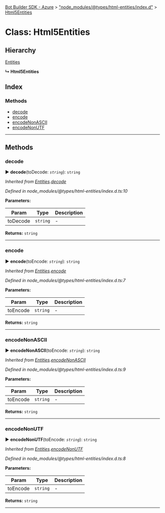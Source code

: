 [Bot Builder SDK - Azure](../README.md) > ["node_modules/@types/html-entities/index.d"](../modules/_node_modules__types_html_entities_index_d_.md) > [Html5Entities](../classes/_node_modules__types_html_entities_index_d_.html5entities.md)



# Class: Html5Entities

## Hierarchy


 [Entities](_node_modules__types_html_entities_index_d_.entities.md)

**↳ Html5Entities**







## Index

### Methods

* [decode](_node_modules__types_html_entities_index_d_.html5entities.md#decode)
* [encode](_node_modules__types_html_entities_index_d_.html5entities.md#encode)
* [encodeNonASCII](_node_modules__types_html_entities_index_d_.html5entities.md#encodenonascii)
* [encodeNonUTF](_node_modules__types_html_entities_index_d_.html5entities.md#encodenonutf)



---
## Methods
<a id="decode"></a>

###  decode

► **decode**(toDecode: *`string`*): `string`



*Inherited from [Entities](_node_modules__types_html_entities_index_d_.entities.md).[decode](_node_modules__types_html_entities_index_d_.entities.md#decode)*

*Defined in node_modules/@types/html-entities/index.d.ts:10*



**Parameters:**

| Param | Type | Description |
| ------ | ------ | ------ |
| toDecode | `string`   |  - |





**Returns:** `string`





___

<a id="encode"></a>

###  encode

► **encode**(toEncode: *`string`*): `string`



*Inherited from [Entities](_node_modules__types_html_entities_index_d_.entities.md).[encode](_node_modules__types_html_entities_index_d_.entities.md#encode)*

*Defined in node_modules/@types/html-entities/index.d.ts:7*



**Parameters:**

| Param | Type | Description |
| ------ | ------ | ------ |
| toEncode | `string`   |  - |





**Returns:** `string`





___

<a id="encodenonascii"></a>

###  encodeNonASCII

► **encodeNonASCII**(toEncode: *`string`*): `string`



*Inherited from [Entities](_node_modules__types_html_entities_index_d_.entities.md).[encodeNonASCII](_node_modules__types_html_entities_index_d_.entities.md#encodenonascii)*

*Defined in node_modules/@types/html-entities/index.d.ts:9*



**Parameters:**

| Param | Type | Description |
| ------ | ------ | ------ |
| toEncode | `string`   |  - |





**Returns:** `string`





___

<a id="encodenonutf"></a>

###  encodeNonUTF

► **encodeNonUTF**(toEncode: *`string`*): `string`



*Inherited from [Entities](_node_modules__types_html_entities_index_d_.entities.md).[encodeNonUTF](_node_modules__types_html_entities_index_d_.entities.md#encodenonutf)*

*Defined in node_modules/@types/html-entities/index.d.ts:8*



**Parameters:**

| Param | Type | Description |
| ------ | ------ | ------ |
| toEncode | `string`   |  - |





**Returns:** `string`





___


